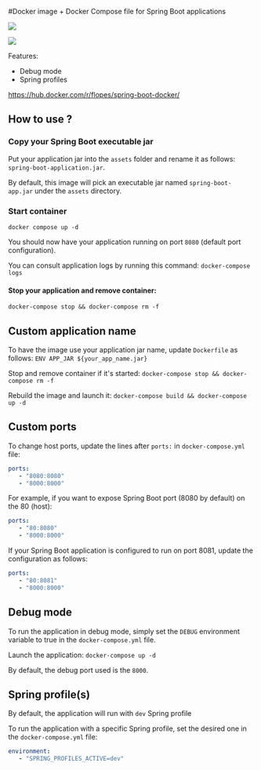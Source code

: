 #Docker image + Docker Compose file for Spring Boot applications

[![](https://badge.imagelayers.io/flopes/spring-boot-docker:latest.svg)](https://imagelayers.io/?images=flopes/spring-boot-docker:latest 'Get your own badge on imagelayers.io')

[![](http://dockeri.co/image/flopes/spring-boot-docker)](http://dockeri.co/image/flopes/spring-boot-docker 'Docker build status')

Features:
- Debug mode
- Spring profiles

https://hub.docker.com/r/flopes/spring-boot-docker/

## How to use ?

### Copy your Spring Boot executable jar
Put your application jar into the `assets` folder and rename it as follows: `spring-boot-application.jar`.

By default, this image will pick an executable jar named `spring-boot-app.jar` under the `assets` directory.

### Start container
`docker compose up -d`

You should now have your application running on port `8080` (default port configuration).

You can consult application logs by running this command:
`docker-compose logs`

#### Stop your application and remove container:
`docker-compose stop && docker-compose rm -f`


## Custom application name

To have the image use your application jar name, update `Dockerfile` as follows:
`ENV APP_JAR ${your_app_name.jar}`

Stop and remove container if it's started:
`docker-compose stop && docker-compose rm -f`

Rebuild the image and launch it:
`docker-compose build && docker-compose up -d`

## Custom ports
To change host ports, update the lines after `ports:` in `docker-compose.yml` file:
``` yaml 
ports:
   - "8080:8080"
   - "8000:8000"
   ```
   
For example, if you want to expose Spring Boot port (8080 by default) on the 80 (host):
``` yaml 
ports:
   - "80:8080"
   - "8000:8000"
   ```

If your Spring Boot application is configured to run on port 8081, update the configuration as follows:
``` yaml 
ports:
   - "80:8081"
   - "8000:8000"
   ```

## Debug mode
To run the application in debug mode, simply set the `DEBUG` environment variable to true in the `docker-compose.yml` file.

Launch the application:
`docker-compose up -d`

By default, the debug port used is the `8000`.

## Spring profile(s)
By default, the application will run with `dev` Spring profile

To run the application with a specific Spring profile, set the desired one in the `docker-compose.yml` file:
``` yaml
environment:
   - "SPRING_PROFILES_ACTIVE=dev"
   ```

